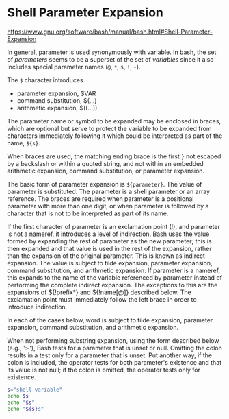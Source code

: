 # Shell Parameter Expansion

https://www.gnu.org/software/bash/manual/bash.html#Shell-Parameter-Expansion

In general, parameter is used synonymously with variable. In bash, the set of *parameters* seems to be a superset of the set of *variables* since it also includes special parameter names (`@`, `*`, `$`, `!`, `-`).



The `$` character introduces 
- parameter expansion, $VAR
- command substitution, $(…)
- arithmetic expansion, $((…))

The parameter name or symbol to be expanded may be enclosed in braces, which are optional but serve to protect the variable to be expanded from characters immediately following it which could be interpreted as part of the name, `${s}`.

When braces are used, the matching ending brace is the first `}` not escaped by a backslash or within a quoted string, and not within an embedded arithmetic expansion, command substitution, or parameter expansion.

The basic form of parameter expansion is `${parameter}`. The value of parameter is substituted. The parameter is a shell parameter or an array reference. The braces are required when parameter is a positional parameter with more than one digit, or when parameter is followed by a character that is not to be interpreted as part of its name.

If the first character of parameter is an exclamation point (!), and parameter is not a nameref, it introduces a level of indirection. Bash uses the value formed by expanding the rest of parameter as the new parameter; this is then expanded and that value is used in the rest of the expansion, rather than the expansion of the original parameter. This is known as indirect expansion. The value is subject to tilde expansion, parameter expansion, command substitution, and arithmetic expansion. If parameter is a nameref, this expands to the name of the variable referenced by parameter instead of performing the complete indirect expansion. The exceptions to this are the expansions of ${!prefix*} and ${!name[@]} described below. The exclamation point must immediately follow the left brace in order to introduce indirection.

In each of the cases below, word is subject to tilde expansion, parameter expansion, command substitution, and arithmetic expansion.

When not performing substring expansion, using the form described below (e.g., ':-'), Bash tests for a parameter that is unset or null. Omitting the colon results in a test only for a parameter that is unset. Put another way, if the colon is included, the operator tests for both parameter's existence and that its value is not null; if the colon is omitted, the operator tests only for existence.


```bash
s="shell variable"
echo $s
echo "$s"
echo "${s}s"


```
